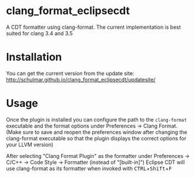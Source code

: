 clang_format_eclipsecdt
=======================

A CDT formatter using clang-format.
The current implementation is best suited for clang 3.4 and 3.5

Installation
============

You can get the current version from the update site: 
http://schulmar.github.io/clang_format_eclipsecdt/updatesite/

Usage
=====

Once the plugin is installed you can configure the path to the `clang-format` executable and the format options under Preferences -> Clang Format. (Make sure to save and reopen the preferences window after changing the clang-format executable so that the plugin displays the correct options for your LLVM version)

After selecting "Clang Format Plugin" as the formatter under Preferences -> C/C++ -> Code Style -> Formatter (instead of "[built-in]") Eclipse CDT will use clang-format as its formatter when invoked with <kbd>CTRL</kbd>+<kbd>Shift</kbd>+<kbd>F</kbd>

